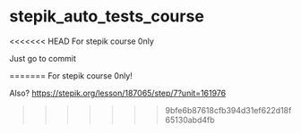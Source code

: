 # stepik_auto_tests_course
<<<<<<< HEAD
For stepik course 0nly

Just go to commit


=======
For stepik course 0nly!

Also? 
https://stepik.org/lesson/187065/step/7?unit=161976
>>>>>>> 9bfe6b87618cfb394d31ef622d18f65130abd4fb
